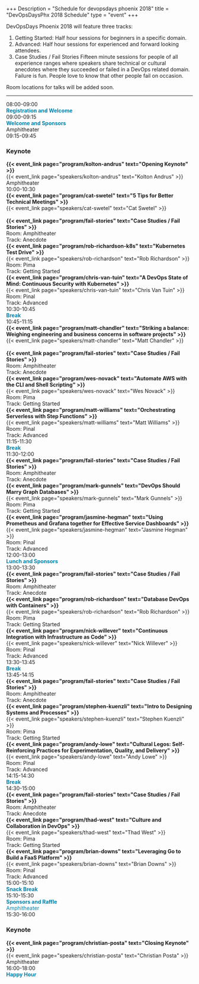 +++
Description = "Schedule for devopsdays phoenix 2018"
title = "DevOpsDaysPhx 2018 Schedule"
type = "event"
+++

DevOpsDays Phoenix 2018 will feature three tracks:

<ol>
  <li>Getting Started: Half hour sessions for beginners in a specific domain.</li>
  <li>Advanced: Half hour sessions for experienced and forward looking attendees.</li>
  <li>Case Studies / Fail Stories Fifteen minute sessions for people of all experience ranges where speakers share technical or cultural anecdotes where they succeeded or failed in a DevOps related domain. Failure is fun. People love to know that other people fail on occasion.</li>
</ol>

Room locations for talks will be added soon.

<hr/>

<div class = "row">
  <div class = "col-md-12">
    <!-- this div is repeated for each timeslot -->
    <div class = "row">
      <div class = "col-md-3">
        <time>08:00-09:00</time>
      </div>
      <div class = "col-md-9 box" style="color: #0082AB">
        <strong>Registration and Welcome</strong>
      </div>
    </div> <!-- end timeslot div -->
         <!-- this div is repeated for each timeslot -->
    <div class = "row">
      <div class = "col-md-3">
        <time>09:00-09:15</time>
      </div>
      <div class = "col-md-9 box">
        <span style="color: #0082AB"><strong>Welcome and Sponsors</strong></span><br />Amphitheater
      </div>
    </div> <!-- end timeslot div -->
    <!-- this div is repeated for each timeslot -->
    <div class = "row">
      <div class = "col-md-3">
        <time>09:15-09:45</time>
      </div>
      <div class = "col-md-9 box">
        <h3>Keynote</h3><strong>{{< event_link page="program/kolton-andrus" text="Opening Keynote" >}}</strong><br />{{< event_link page="speakers/kolton-andrus" text="Kolton Andrus" >}}<br />Amphitheater
      </div>
    </div> <!-- end timeslot div -->
    <!-- this div is repeated for each timeslot -->
    <div class = "row">
      <div class = "col-md-3">
        <time>10:00-10:30</time>
      </div>
      <div class = "col-md-3 box">
        <strong>{{< event_link page="program/cat-swetel" text="5 Tips for Better Technical Meetings" >}}</strong><br />{{< event_link page="speakers/cat-swetel" text="Cat Swetel" >}}<br /><br />
        <strong>{{< event_link page="program/fail-stories" text="Case Studies / Fail Stories" >}}</strong>
        <br />Room: Amphitheater<br />Track: Anecdote
      </div>
      <div class = "col-md-3 box">
        <strong>{{< event_link page="program/rob-richardson-k8s" text="Kubernetes Test Drive" >}}</strong><br />{{< event_link page="speakers/rob-richardson" text="Rob Richardson" >}}<br />Room: Pima<br />Track: Getting Started
      </div>
      <div class = "col-md-3 box">
        <strong>{{< event_link page="program/chris-van-tuin" text="A DevOps State of Mind: Continuous Security with Kubernetes" >}}</strong><br />{{< event_link page="speakers/chris-van-tuin" text="Chris Van Tuin" >}}<br />Room: Pinal<br />Track: Advanced
      </div>
    </div> <!-- end timeslot div -->
         <!-- this div is repeated for each timeslot -->
    <div class = "row">
      <div class = "col-md-3">
        <time>10:30-10:45</time>
      </div>
      <div class = "col-md-9 box" style="color: #0082AB">
        <strong>Break</strong>
      </div>
    </div> <!-- end timeslot div -->
     <!-- this div is repeated for each timeslot -->
    <div class = "row">
      <div class = "col-md-3">
        <time>10:45-11:15</time>
      </div>
      <div class = "col-md-3 box">
      <strong>{{< event_link page="program/matt-chandler" text="Striking a balance: Weighing engineering and business concerns in software projects" >}}</strong><br />{{< event_link page="speakers/matt-chandler" text="Matt Chandler" >}}<br /><br />
        <strong>{{< event_link page="program/fail-stories" text="Case Studies / Fail Stories" >}}</strong><br />Room: Amphitheater<br />Track: Anecdote
      </div>
      <div class = "col-md-3 box">
        <strong>{{< event_link page="program/wes-novack" text="Automate AWS with the CLI and Shell Scripting" >}}</strong><br />{{< event_link page="speakers/wes-novack" text="Wes Novack" >}}<br />Room: Pima<br />Track: Getting Started
      </div>
      <div class = "col-md-3 box">
        <strong>{{< event_link page="program/matt-williams" text="Orchestrating Serverless with Step Functions" >}}</strong><br />{{< event_link page="speakers/matt-williams" text="Matt Williams" >}}<br />Room: Pinal<br />Track: Advanced
      </div>
    </div> <!-- end timeslot div -->
         <!-- this div is repeated for each timeslot -->
    <div class = "row">
      <div class = "col-md-3">
        <time>11:15-11:30</time>
      </div>
      <div class = "col-md-9 box" style="color: #0082AB">
        <strong>Break</strong>
      </div>
    </div> <!-- end timeslot div -->
     <!-- this div is repeated for each timeslot -->
    <div class = "row">
      <div class = "col-md-3">
        <time>11:30-12:00</time>
      </div>
      <div class = "col-md-3 box">
        <strong>{{< event_link page="program/fail-stories" text="Case Studies / Fail Stories" >}}</strong><br />Room: Amphitheater<br />Track: Anecdote
      </div>
      <div class = "col-md-3 box">
        <strong>{{< event_link page="program/mark-gunnels" text="DevOps Should Marry Graph Databases" >}}</strong><br />{{< event_link page="speakers/mark-gunnels" text="Mark Gunnels" >}}<br />Room: Pima<br />Track: Getting Started
      </div>
      <div class = "col-md-3 box">
        <strong>{{< event_link page="program/jasmine-hegman" text="Using Prometheus and Grafana together for Effective Service Dashboards" >}}</strong><br />{{< event_link page="speakers/jasmine-hegman" text="Jasmine Hegman" >}}<br />Room: Pinal<br />Track: Advanced
      </div>
    </div> <!-- end timeslot div -->
         <!-- this div is repeated for each timeslot -->
    <div class = "row">
      <div class = "col-md-3">
        <time>12:00-13:00</time>
      </div>
      <div class = "col-md-9 box" style="color: #0082AB">
        <strong>Lunch and Sponsors</strong>
      </div>
    </div> <!-- end timeslot div -->
     <!-- this div is repeated for each timeslot -->
    <div class = "row">
      <div class = "col-md-3">
        <time>13:00-13:30</time>
      </div>
      <div class = "col-md-3 box">
        <strong>{{< event_link page="program/fail-stories" text="Case Studies / Fail Stories" >}}</strong><br />Room: Amphitheater<br />Track: Anecdote
      </div>
      <div class = "col-md-3 box">
        <strong>{{< event_link page="program/rob-richardson" text="Database DevOps with Containers" >}}</strong><br />{{< event_link page="speakers/rob-richardson" text="Rob Richardson" >}}<br />Room: Pima<br />Track: Getting Started
      </div>
      <div class = "col-md-3 box">
        <strong>{{< event_link page="program/nick-willever" text="Continuous Integration with Infrastructure as Code" >}}</strong><br />{{< event_link page="speakers/nick-willever" text="Nick Willever" >}}<br />Room: Pinal<br />Track: Advanced
      </div>
    </div> <!-- end timeslot div -->
         <!-- this div is repeated for each timeslot -->
    <div class = "row">
      <div class = "col-md-3">
        <time>13:30-13:45</time>
      </div>
      <div class = "col-md-9 box" style="color: #0082AB">
        <strong>Break</strong>
      </div>
    </div> <!-- end timeslot div -->
    <!-- this div is repeated for each timeslot -->
    <div class = "row">
      <div class = "col-md-3">
        <time>13:45-14:15</time>
      </div>
      <div class = "col-md-3 box">
				<strong>{{< event_link page="program/fail-stories" text="Case Studies / Fail Stories" >}}</strong><br />Room: Amphitheater<br />Track: Anecdote
			</div>
      <div class = "col-md-3 box">
        <strong>{{< event_link page="program/stephen-kuenzli" text="Intro to Designing Systems and Processes" >}}</strong><br />{{< event_link page="speakers/stephen-kuenzli" text="Stephen Kuenzli" >}}<br />Room: Pima<br />Track: Getting Started
      </div>
      <div class = "col-md-3 box">
      <strong>{{< event_link page="program/andy-lowe" text="Cultural Legos: Self-Reinforcing Practices for Experimentation, Quality, and Delivery" >}}</strong><br />{{< event_link page="speakers/andy-lowe" text="Andy Lowe" >}}<br />Room: Pinal<br />Track: Advanced
      </div>
    </div> <!-- end timeslot div -->
         <!-- this div is repeated for each timeslot -->
    <div class = "row">
      <div class = "col-md-3">
        <time>14:15-14:30</time>
      </div>
      <div class = "col-md-9 box" style="color: #0082AB">
        <strong>Break</strong>
      </div>
    </div> <!-- end timeslot div -->
    <!-- this div is repeated for each timeslot -->
    <div class = "row">
      <div class = "col-md-3">
        <time>14:30-15:00</time>
      </div>
      <div class = "col-md-3 box">
				<strong>{{< event_link page="program/fail-stories" text="Case Studies / Fail Stories" >}}</strong><br />Room: Amphitheater<br />Track: Anecdote
			</div>
        <div class = "col-md-3 box">
        <strong>{{< event_link page="program/thad-west" text="Culture and Collaboration in DevOps" >}}</strong><br />{{< event_link page="speakers/thad-west" text="Thad West" >}}<br />Room: Pima<br />Track: Getting Started
      </div>
      <div class = "col-md-3 box">
      <strong>{{< event_link page="program/brian-downs" text="Leveraging Go to Build a FaaS Platform" >}}</strong><br />{{< event_link page="speakers/brian-downs" text="Brian Downs" >}}<br />Room: Pinal<br />Track: Advanced
      </div>
    </div> <!-- end timeslot div -->
         <!-- this div is repeated for each timeslot -->
    <div class = "row">
      <div class = "col-md-3">
        <time>15:00-15:10</time>
      </div>
      <div class = "col-md-9 box" style="color: #0082AB">
        <strong>Snack Break</strong><br />
      </div>
    </div> <!-- end timeslot div -->
    <div class = "row">
      <div class = "col-md-3">
        <time>15:10-15:30</time>
      </div>
      <div class = "col-md-9 box" style="color: #0082AB">
        <strong>Sponsors and Raffle</strong><br />Amphitheater
      </div>
    </div> <!-- end timeslot div -->
         <!-- this div is repeated for each timeslot -->
    <div class = "row">
      <div class = "col-md-3">
        <time>15:30-16:00</time>
      </div>
      <div class = "col-md-9 box">
        <h3>Keynote</h3><strong>{{< event_link page="program/christian-posta" text="Closing Keynote" >}}</strong><br />{{< event_link page="speakers/christian-posta" text="Christian Posta" >}}<br />Amphitheater
      </div>
    </div> <!-- end timeslot div -->
    <!-- this div is repeated for each timeslot -->
    <div class = "row">
      <div class = "col-md-3">
        <time>16:00-18:00</time>
      </div>
      <div class = "col-md-9 box" style="color: #0082AB">
        <strong>Happy Hour</strong>
      </div>
    </div> <!-- end timeslot div -->
  </div><!-- end day 1 -->
</div>

